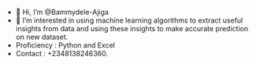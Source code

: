 - 👋 Hi, I’m @Bammydele-Ajiga
- 👀 I’m interested in using machine learning algorithms to extract useful insights from data and using these insights to make accurate prediction on new dataset.
- Proficiency : Python and Excel
- Contact :  +2348138246360.
<!---
Bammydele-Ajiga/Bammydele-Ajiga is a ✨ special ✨ repository because its `README.md` (this file) appears on your GitHub profile.
You can click the Preview link to take a look at your changes.
--->
